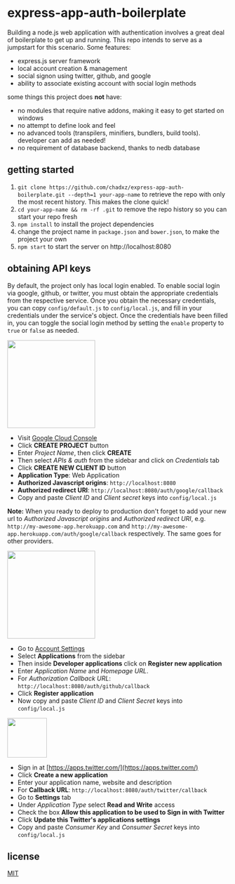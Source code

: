 # express-app-auth-boilerplate

Building a node.js web application with authentication involves a great deal of boilerplate to get up and running. This
repo intends to serve as a jumpstart for this scenario. Some features:

 - express.js server framework
 - local account creation & management
 - social signon using twitter, github, and google
 - ability to associate existing account with social login methods

some things this project does **not** have:

 - no modules that require native addons, making it easy to get started on windows
 - no attempt to define look and feel
 - no advanced tools (transpilers, minifiers, bundlers, build tools). developer can add as needed!
 - no requirement of database backend, thanks to nedb database

## getting started

 1. `git clone https://github.com/chadxz/express-app-auth-boilerplate.git --depth=1 your-app-name` to retrieve the repo
 with only the most recent history. This makes the clone quick!
 1. `cd your-app-name && rm -rf .git` to remove the repo history so you can start your repo fresh
 1. `npm install` to install the project dependencies
 1. change the project name in `package.json` and `bower.json`, to make the project your own
 1. `npm start` to start the server on http://localhost:8080

## obtaining API keys

By default, the project only has local login enabled. To enable social login via google, github, or twitter, you must
obtain the appropriate credentials from the respective service. Once you obtain the necessary credentials, you can copy
`config/default.js` to `config/local.js`, and fill in your credentials under the service's object. Once the credentials
have been filled in, you can toggle the social login method by setting the `enable` property to `true` or `false` as
needed.

<img src="http://images.google.com/intl/en_ALL/images/srpr/logo6w.png" width="200">

- Visit [Google Cloud Console](https://cloud.google.com/console/project)
- Click **CREATE PROJECT** button
- Enter *Project Name*, then click **CREATE**
- Then select *APIs & auth* from the sidebar and click on *Credentials* tab
- Click **CREATE NEW CLIENT ID** button
 - **Application Type**: Web Application
 - **Authorized Javascript origins**: `http://localhost:8080`
 - **Authorized redirect URI**: `http://localhost:8080/auth/google/callback`
- Copy and paste *Client ID* and *Client secret* keys into `config/local.js`

**Note:** When you ready to deploy to production don't forget to add your new url to *Authorized Javascript origins*
and *Authorized redirect URI*, e.g. `http://my-awesome-app.herokuapp.com` and
`http://my-awesome-app.herokuapp.com/auth/google/callback` respectively. The same goes for other providers.

<img src="https://github.global.ssl.fastly.net/images/modules/logos_page/GitHub-Logo.png" width="200">

- Go to [Account Settings](https://github.com/settings/profile)
- Select **Applications** from the sidebar
- Then inside **Developer applications** click on **Register new application**
- Enter *Application Name* and *Homepage URL*.
- For *Authorization Callback URL*: `http://localhost:8080/auth/github/callback`
- Click **Register application**
- Now copy and paste *Client ID* and *Client Secret* keys into `config/local.js`

<img src="https://g.twimg.com/Twitter_logo_blue.png" width="90">

- Sign in at [https://apps.twitter.com/](https://apps.twitter.com/)
- Click **Create a new application**
- Enter your application name, website and description
- For **Callback URL**: `http://localhost:8080/auth/twitter/callback`
- Go to **Settings** tab
- Under *Application Type* select **Read and Write** access
- Check the box **Allow this application to be used to Sign in with Twitter**
- Click **Update this Twitter's applications settings**
- Copy and paste *Consumer Key* and *Consumer Secret* keys into `config/local.js`

## license
[MIT](LICENSE-MIT)
